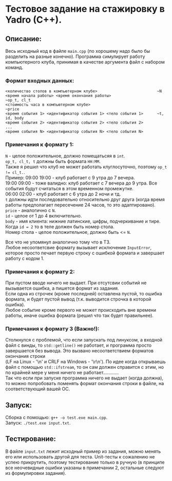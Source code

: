 # Тестовое задание на стажировку в Yadro (C++).

## Описание:
Весь исходный код в файле `main.cpp` (по хорошему надо было бы разделить на разные конечно). Программа симулирует работу компьютерного клуба, принимая в качестве аргумента файл с набором команд.
### Формат входных данных:
```
<количество столов в компьютерном клубе>                          ~N
<время начала работы> <время окончания работы>                    ~op_t, cl_t
<стоимость часа в компьютерном клубе>                             ~price
<время события 1> <идентификатор события 1> <тело события 1>      ~t, id, body
<время события 2> <идентификатор события 2> <тело события 2>
...
<время события N> <идентификатор события N> <тело события N>
```
### Примечания к формату 1:
`N` - целое положительное, должно помещатьсяя в `int`.\
`op_t, cl_t, t` должны быть формата `HH:MM`.\
Также я решил что клуб не может работать клуглосуточно, поэтому `op_t != cl_t.`.\
Пример: 09:00 19:00 - клуб работает с 9 утра до 7 вечера.\
19:00 09:00 - тоже валидно: клуб работает с 7 вечера до 9 утра. Все события будут считаться в этом временном промежутке.\
06:00 02:00 - клуб работает с 6 утра до 2 ночи и тд.\
`t` должны идти последовательно относительно друг друга (когда время работы предполагает пересечение 24 часов, то это адаптировано).\
`price` - аналогично с `N`.\
`id` - целое от 1 до 4 включительно.\
`body` - имя клиента: нижние латинские, цифры, подчеркивание и тире. Когда `id = 2` то в теле должен быть номер стола.\
Номер стола - целое положительное, должно быть <= `N`.

Все что не упомянул аналогично тому что в ТЗ.\
Любое несоответсвие формату вызывает исключение `InputError`, которое просто печает первую строку с ошибкой формата и завершает работу с кодом 1.

### Примечания к формату 2:
При пустом вводе ничего не выдает. При отсутсвии событий не вызывается ошибка, а пишется формат из задания.\
Если одна из строчек (кроме последней) оставлена пустой, то ошибка формата, и будет пустой вывод (т.к. выводится строчка в которой ошибка).\
Любое событие кроме первого не может происходить вне времени работы, иначе ошибка формата (решил что так будет правильнее).

### Примечания к формату 3 (Важно!):
Столкнулся с проблемой, что если запускать под линуксом, а входной файл с винды, то `std::getline()` не работает, и программа просто завершается без вывода. Это вызвано несоответствием форматов окончания строки \
(LF на Linux - '\n' и CRLF на Windows - '\r\n'). По идее когда открываешь файл с помощью `std::ifstream`, то он сам должен справится с этим, но по крайней мере у меня ничего не работает............\
Так что если при запуске программа ничего не выдает (когда должна), то можно попробовать поменять формат окончания строки в файле, на соответствующий вашей ОС.

## Запуск:
Сборка с помощью: `g++ -o test.exe main.cpp`.\
Запуск: `./test.exe input.txt`.

## Тестирование:
В файле `input.txt` лежит исходный пример из задания, можно менять его или использовать другой для теста. Unit-тесты к сожалению не успею прикрутить, поэтому тестирование только в ручную (в принципе все неочевидные ошибки указаны в примечании 2, остальные следуют из формулировки задания).

